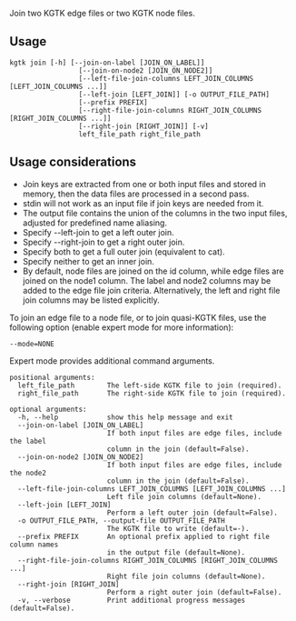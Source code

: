 
Join two KGTK edge files or two KGTK node files.

## Usage
```
kgtk join [-h] [--join-on-label [JOIN_ON_LABEL]]
                 [--join-on-node2 [JOIN_ON_NODE2]]
                 [--left-file-join-columns LEFT_JOIN_COLUMNS [LEFT_JOIN_COLUMNS ...]]
                 [--left-join [LEFT_JOIN]] [-o OUTPUT_FILE_PATH]
                 [--prefix PREFIX]
                 [--right-file-join-columns RIGHT_JOIN_COLUMNS [RIGHT_JOIN_COLUMNS ...]]
                 [--right-join [RIGHT_JOIN]] [-v]
                 left_file_path right_file_path
```
## Usage considerations

* Join keys are extracted from one or both input files and stored in memory,
then the data files are processed in a second pass.  
* stdin will not work as an input file if join keys are needed from it.
* The output file contains the union of the columns in the two
input files, adjusted for predefined name aliasing.
* Specify --left-join to get a left outer join.
* Specify --right-join to get a right outer join.
* Specify both to get a full outer join (equivalent to cat).
* Specify neither to get an inner join.
* By default, node files are joined on the id column, while edge files are joined on the node1 column. The label and node2 columns may be added to the edge file join  criteria.  Alternatively, the left and right file join columns may be
  listed explicitly.

To join an edge file to a node file, or to join quasi-KGTK files, use the
following option (enable expert mode for more information):

```
--mode=NONE
```

Expert mode provides additional command arguments.

```
positional arguments:
  left_file_path        The left-side KGTK file to join (required).
  right_file_path       The right-side KGTK file to join (required).

optional arguments:
  -h, --help            show this help message and exit
  --join-on-label [JOIN_ON_LABEL]
                        If both input files are edge files, include the label
                        column in the join (default=False).
  --join-on-node2 [JOIN_ON_NODE2]
                        If both input files are edge files, include the node2
                        column in the join (default=False).
  --left-file-join-columns LEFT_JOIN_COLUMNS [LEFT_JOIN_COLUMNS ...]
                        Left file join columns (default=None).
  --left-join [LEFT_JOIN]
                        Perform a left outer join (default=False).
  -o OUTPUT_FILE_PATH, --output-file OUTPUT_FILE_PATH
                        The KGTK file to write (default=-).
  --prefix PREFIX       An optional prefix applied to right file column names
                        in the output file (default=None).
  --right-file-join-columns RIGHT_JOIN_COLUMNS [RIGHT_JOIN_COLUMNS ...]
                        Right file join columns (default=None).
  --right-join [RIGHT_JOIN]
                        Perform a right outer join (default=False).
  -v, --verbose         Print additional progress messages (default=False).
```
